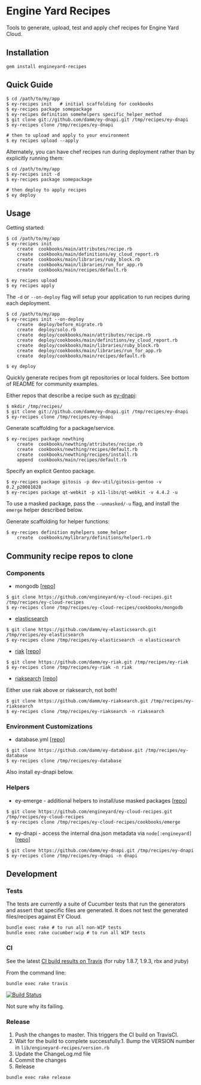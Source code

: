 # Engine Yard Recipes

Tools to generate, upload, test and apply chef recipes for Engine Yard Cloud.

## Installation

    gem install engineyard-recipes

## Quick Guide

```
$ cd /path/to/my/app
$ ey-recipes init   # initial scaffolding for cookbooks
$ ey-recipes package somepackage
$ ey-recipes definition somehelpers specific_helper_method
$ git clone git://github.com/damm/ey-dnapi.git /tmp/recipes/ey-dnapi
$ ey-recipes clone /tmp/recipes/ey-dnapi

# then to upload and apply to your environment
$ ey recipes upload --apply
```

Alternately, you can have chef recipes run during deployment rather than by explicitly running them:

```
$ cd /path/to/my/app
$ ey-recipes init -d
$ ey-recipes package somepackage

# then deploy to apply recipes
$ ey deploy
```

## Usage

Getting started:

```
$ cd /path/to/my/app
$ ey-recipes init
    create  cookbooks/main/attributes/recipe.rb
    create  cookbooks/main/definitions/ey_cloud_report.rb
    create  cookbooks/main/libraries/ruby_block.rb
    create  cookbooks/main/libraries/run_for_app.rb
    create  cookbooks/main/recipes/default.rb

$ ey recipes upload
$ ey recipes apply
```

The `-d` or `--on-deploy` flag will setup your application to run recipes during each deployment.

```
$ cd /path/to/my/app
$ ey-recipes init --on-deploy
    create  deploy/before_migrate.rb
    create  deploy/solo.rb
    create  deploy/cookbooks/main/attributes/recipe.rb
    create  deploy/cookbooks/main/definitions/ey_cloud_report.rb
    create  deploy/cookbooks/main/libraries/ruby_block.rb
    create  deploy/cookbooks/main/libraries/run_for_app.rb
    create  deploy/cookbooks/main/recipes/default.rb

$ ey deploy
```

Quickly generate recipes from git repositories or local folders. See bottom of README for community examples.

Either repos that describe a recipe such as [ey-dnapi](https://github.com/damm/ey-dnapi):

```
$ mkdir /tmp/recipes/
$ git clone git://github.com/damm/ey-dnapi.git /tmp/recipes/ey-dnapi
$ ey-recipes clone /tmp/recipes/ey-dnapi
```

Generate scaffolding for a package/service.

```
$ ey-recipes package newthing
    create  cookbooks/newthing/attributes/recipe.rb
    create  cookbooks/newthing/recipes/default.rb
    create  cookbooks/newthing/recipes/install.rb
    append  cookbooks/main/recipes/default.rb
```

Specify an explicit Gentoo package.

```
$ ey-recipes package gitosis -p dev-util/gitosis-gentoo -v 0.2_p20081028
$ ey-recipes package qt-webkit -p x11-libs/qt-webkit -v 4.4.2 -u
```

To use a masked package, pass the `--unmasked/-u` flag, and install the `emerge` helper described below.

Generate scaffolding for helper functions:

```
$ ey-recipes definition myhelpers some_helper
    create  cookbooks/mylibrary/definitions/helper1.rb
```

## Community recipe repos to clone

### Components

* mongodb [[repo](https://github.com/engineyard/ey-cloud-recipes/tree/master/cookbooks/mongodb)]

```
$ git clone https://github.com/engineyard/ey-cloud-recipes.git /tmp/recipes/ey-cloud-recipes
$ ey-recipes clone /tmp/recipes/ey-cloud-recipes/cookbooks/mongodb
```

* [elasticsearch](http://www.elasticsearch.org/)

```
$ git clone https://github.com/damm/ey-elasticsearch.git /tmp/recipes/ey-elasticsearch
$ ey-recipes clone /tmp/recipes/ey-elasticsearch -n elasticsearch
```

* [riak](http://basho.com/products/riak-overview/) [[repo](https://github.com/damm/ey-riak)]

```
$ git clone https://github.com/damm/ey-riak.git /tmp/recipes/ey-riak
$ ey-recipes clone /tmp/recipes/ey-riak -n riak
```

* [riaksearch](http://basho.com/products/riak-overview/) [[repo](https://github.com/damm/ey-riaksearch)]

Either use riak above or riaksearch, not both!

```
$ git clone https://github.com/damm/ey-riaksearch.git /tmp/recipes/ey-riaksearch
$ ey-recipes clone /tmp/recipes/ey-riaksearch -n riaksearch
```



### Environment Customizations

* database.yml [[repo](https://github.com/damm/ey-database)]

```
$ git clone https://github.com/damm/ey-database.git /tmp/recipes/ey-database
$ ey-recipes clone /tmp/recipes/ey-database
```

Also install ey-dnapi below.

### Helpers

* ey-emerge - additional helpers to install/use masked packages [[repo](https://github.com/damm/ey-emerge)]

```
$ git clone https://github.com/engineyard/ey-cloud-recipes.git /tmp/recipes/ey-cloud-recipes
$ ey-recipes clone /tmp/recipes/ey-cloud-recipes/cookbooks/emerge
```

* ey-dnapi - access the internal dna.json metadata via `node[:engineyard]` [[repo](https://github.com/damm/ey-dnapi)]

```
$ git clone https://github.com/damm/ey-dnapi.git /tmp/recipes/ey-dnapi
$ ey-recipes clone /tmp/recipes/ey-dnapi -n dnapi
```

## Development

### Tests

The tests are currently a suite of Cucumber tests that run the generators and assert that specific files are generated. It does not test the generated files/recipes against EY Cloud.

```
bundle exec rake # to run all non-WIP tests
bundle exec rake cucumber:wip # to run all WIP tests
```

### CI

See the latest [CI build results on Travis](http://travis-ci.org/#!/engineyard/engineyard-recipes "Travis CI - Distributed build platform for the open source community") (for ruby 1.8.7, 1.9.3, rbx and jruby)

From the command line:

```
bundle exec rake travis
```

[![Build Status](https://secure.travis-ci.org/engineyard/engineyard-recipes.png)](http://travis-ci.org/engineyard/engineyard-recipes) 

Not sure why its failing.

### Release

1. Push the changes to master. This triggers the CI build on TravisCI.
1. Wait for the build to complete successfully.1. Bump the VERSION number in `lib/engineyard-recipes/version.rb`
1. Update the ChangeLog.md file
1. Commit the changes
1. Release

```
bundle exec rake release
```
